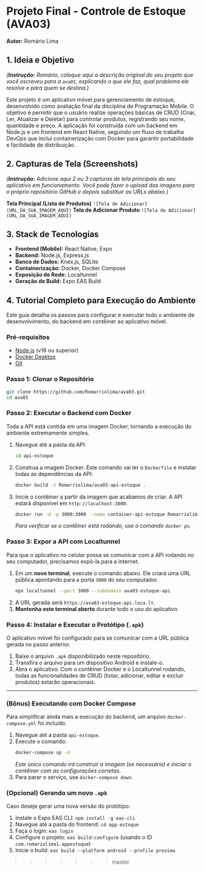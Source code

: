 # Projeto Final - Controle de Estoque (AVA03)

**Autor:** Romário Lima

## 1\. Ideia e Objetivo

*(**Instrução:** Romário, coloque aqui a descrição original do seu projeto que você escreveu para a `ava01`, explicando o que ele faz, qual problema ele resolve e para quem se destina.)*

Este projeto é um aplicativo móvel para gerenciamento de estoque, desenvolvido como avaliação final da disciplina de Programação Mobile. O objetivo é permitir que o usuário realize operações básicas de CRUD (Criar, Ler, Atualizar e Deletar) para controlar produtos, registrando seu nome, quantidade e preço. A aplicação foi construída com um backend em Node.js e um frontend em React Native, seguindo um fluxo de trabalho DevOps que inclui containerização com Docker para garantir portabilidade e facilidade de distribuição.

## 2\. Capturas de Tela (Screenshots)

*(**Instrução:** Adicione aqui 2 ou 3 capturas de tela principais do seu aplicativo em funcionamento. Você pode fazer o upload das imagens para o próprio repositório GitHub e depois substituir as URLs abaixo.)*

**Tela Principal (Lista de Produtos)**
`![Tela de Adicionar](URL_DA_SUA_IMAGEM_AQUI)`
**Tela de Adicionar Produto**
`![Tela de Adicionar](URL_DA_SUA_IMAGEM_AQUI)`

## 3\. Stack de Tecnologias

  * **Frontend (Mobile):** React Native, Expo
  * **Backend:** Node.js, Express.js
  * **Banco de Dados:** Knex.js, SQLite
  * **Containerização:** Docker, Docker Compose
  * **Exposição de Rede:** Localtunnel
  * **Geração de Build:** Expo EAS Build

## 4\. Tutorial Completo para Execução do Ambiente

Este guia detalha os passos para configurar e executar todo o ambiente de desenvolvimento, do backend em contêiner ao aplicativo móvel.

### Pré-requisitos

  * [Node.js](https://nodejs.org/) (v18 ou superior)
  * [Docker Desktop](https://www.docker.com/products/docker-desktop/)
  * [Git](https://git-scm.com/)

### Passo 1: Clonar o Repositório

```bash
git clone https://github.com/Romarriolima/ava03.git
cd ava03
```

### Passo 2: Executar o Backend com Docker

Toda a API está contida em uma imagem Docker, tornando a execução do ambiente extremamente simples.

1.  Navegue até a pasta da API:
    ```bash
    cd api-estoque
    ```
2.  Construa a imagem Docker. Este comando vai ler o `Dockerfile` e instalar todas as dependências da API:
    ```bash
    docker build -t Romarriolima/ava03-api-estoque .
    ```
3.  Inicie o contêiner a partir da imagem que acabamos de criar. A API estará disponível em `http://localhost:3000`:
    ```bash
    docker run -d -p 3000:3000 --name container-api-estoque Romarriolima/ava03-api-estoque
    ```
    *Para verificar se o contêiner está rodando, use o comando `docker ps`.*

### Passo 3: Expor a API com Localtunnel

Para que o aplicativo no celular possa se comunicar com a API rodando no seu computador, precisamos expô-la para a internet.

1.  Em um **novo terminal**, execute o comando abaixo. Ele criará uma URL pública apontando para a porta `3000` do seu computador.
    ```bash
    npx localtunnel --port 3000 --subdomain ava03-estoque-api
    ```
2.  A URL gerada será `https://ava03-estoque-api.loca.lt`.
3.  **Mantenha este terminal aberto** durante todo o uso do aplicativo.

### Passo 4: Instalar e Executar o Protótipo (`.apk`)

O aplicativo móvel foi configurado para se comunicar com a URL pública gerada no passo anterior.

1.  Baixe o arquivo `.apk` disponibilizado neste repositório.
2.  Transfira o arquivo para um dispositivo Android e instale-o.
3.  Abra o aplicativo. Com o contêiner Docker e o Localtunnel rodando, todas as funcionalidades de CRUD (listar, adicionar, editar e excluir produtos) estarão operacionais.

-----

### (Bônus) Executando com Docker Compose

Para simplificar ainda mais a execução do backend, um arquivo `docker-compose.yml` foi incluído.

1.  Navegue até a pasta `api-estoque`.
2.  Execute o comando:
    ```bash
    docker-compose up -d
    ```
    *Este único comando irá construir a imagem (se necessário) e iniciar o contêiner com as configurações corretas.*
3.  Para parar o serviço, use `docker-compose down`.

### (Opcional) Gerando um novo `.apk`

Caso deseje gerar uma nova versão do protótipo:

1.  Instale o Expo EAS CLI: `npm install -g eas-cli`
2.  Navegue até a pasta do frontend: `cd app-estoque`
3.  Faça o login: `eas login`
4.  Configure o projeto: `eas build:configure` (usando o ID `com.romariolima1.appestoque`)
5.  Inicie o build: `eas build --platform android --profile preview`
>>>>>>> master

